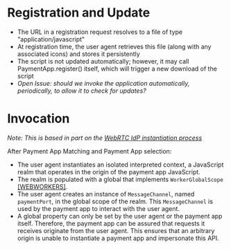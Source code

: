 # Registration and Update
- The URL in a registration request resolves to a file of type "application/javascript"
- At registration time, the user agent retrieves this file (along with any associated icons) and stores it persistently
- The script is not updated automatically; however, it may call PaymentApp.register() itself, which will trigger a new download of the script
- _Open Issue: should we invoke the application automatically, periodically, to allow it to check for updates?_

# Invocation
_Note: This is based in part on the [WebRTC IdP instantiation process](http://w3c.github.io/webrtc-pc/#sec.create-identity-proxy)_

After Payment App Matching and Payment App selection:

- The user agent instantiates an isolated interpreted context, a JavaScript realm that operates in the origin of the payment app JavaScript.
- The realm is populated with a global that implements `WorkerGlobalScope` [[WEBWORKERS]](http://w3c.github.io/webrtc-pc/#bib-WEBWORKERS).
- The user agent creates an instance of `MessageChannel`, named `paymentPort`, in the global scope of the realm. This `MessageChannel` is used by the payment app to interact with the user agent.
- A global property can only be set by the user agent or the payment app itself. Therefore, the payment app can be assured that requests it receives originate from the user agent. This ensures that an arbitrary origin is unable to instantiate a payment app and impersonate this API.
